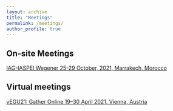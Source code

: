 ```yaml
---
layout: archive
title: "Meetings"
permalink: /meetings/
author_profile: true
---
```


On-site Meetings
-----------

[IAG-IASPEI Wegener 25-29 October, 2021, Marrakech, Morocco](https://wegener2021.sciencesconf.org/)

Virtual meetings
-----------

[vEGU21: Gather Online  19–30 April 2021, Vienna, Austria](https://egu21.eu/)
